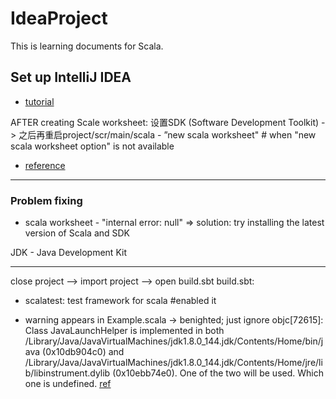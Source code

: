 # IdeaProject
This is learning documents for Scala.


## Set up IntelliJ IDEA
* [tutorial](https://www.coursera.org/learn/progfun1/supplement/VuJFf/intellij-idea-tutorial)

AFTER creating Scale worksheet:
设置SDK (Software Development Toolkit) 
-> 之后再重启project/scr/main/scala - ”new scala worksheet"   # when "new scala worksheet option" is not available

* [reference](https://stackoverflow.com/questions/36867112/how-to-get-the-option-to-create-a-new-scala-worksheet-in-intellij)

---
### Problem fixing 
* scala worksheet - "internal error: null"
=> solution: try installing the latest version of Scala and SDK

JDK - Java Development Kit

---
close project --> import project --> open build.sbt
build.sbt:
- scalatest: test framework for scala #enabled it 

* warning appears in Example.scala
-> benighted; just ignore
objc[72615]: Class JavaLaunchHelper is implemented in both /Library/Java/JavaVirtualMachines/jdk1.8.0_144.jdk/Contents/Home/bin/java (0x10db904c0) and /Library/Java/JavaVirtualMachines/jdk1.8.0_144.jdk/Contents/Home/jre/lib/libinstrument.dylib (0x10ebb74e0). One of the two will be used. Which one is undefined.
[ref](https://stackoverflow.com/questions/24937328/intellij-idea-cannot-import-sbt-project)






